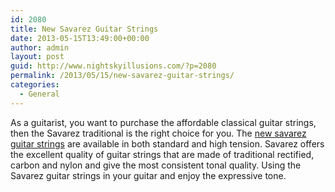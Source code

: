 ```yaml
---
id: 2080
title: New Savarez Guitar Strings
date: 2013-05-15T13:49:00+00:00
author: admin
layout: post
guid: http://www.nightskyillusions.com/?p=2080
permalink: /2013/05/15/new-savarez-guitar-strings/
categories:
  - General
---
```

As a guitarist, you want to purchase the affordable classical guitar strings, then the Savarez traditional is the right choice for you. The [new savarez guitar strings](http://www.guitarcenter.com/Savarez,Guitar-Strings-Strings.gc) are available in both standard and high tension. Savarez offers the excellent quality of guitar strings that are made of traditional rectified, carbon and nylon and give the most consistent tonal quality. Using the Savarez guitar strings in your guitar and enjoy the expressive tone.